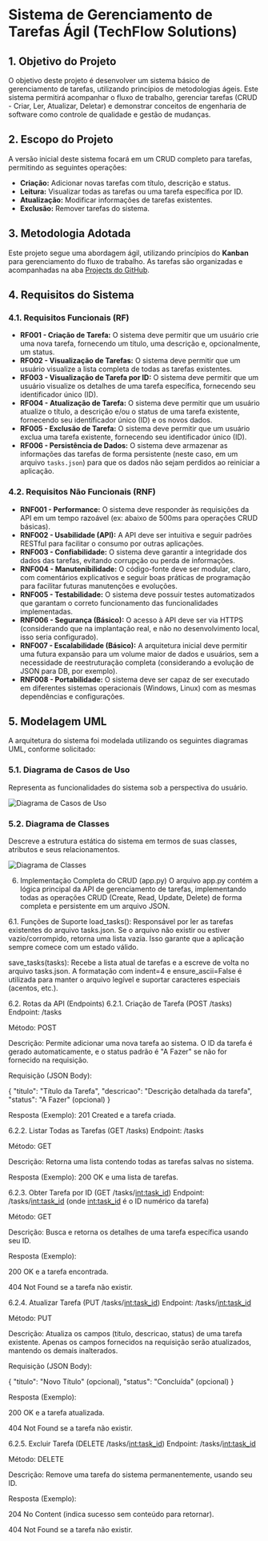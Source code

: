 # Sistema de Gerenciamento de Tarefas Ágil (TechFlow Solutions)

## 1. Objetivo do Projeto

O objetivo deste projeto é desenvolver um sistema básico de gerenciamento de tarefas, utilizando princípios de metodologias ágeis. Este sistema permitirá acompanhar o fluxo de trabalho, gerenciar tarefas (CRUD - Criar, Ler, Atualizar, Deletar) e demonstrar conceitos de engenharia de software como controle de qualidade e gestão de mudanças.

## 2. Escopo do Projeto

A versão inicial deste sistema focará em um CRUD completo para tarefas, permitindo as seguintes operações:
* **Criação:** Adicionar novas tarefas com título, descrição e status.
* **Leitura:** Visualizar todas as tarefas ou uma tarefa específica por ID.
* **Atualização:** Modificar informações de tarefas existentes.
* **Exclusão:** Remover tarefas do sistema.

## 3. Metodologia Adotada

Este projeto segue uma abordagem ágil, utilizando princípios do **Kanban** para gerenciamento do fluxo de trabalho. As tarefas são organizadas e acompanhadas na aba [Projects do GitHub]([https://github.com/users/AlanADS753/projects/5/views/1]).

## 4. Requisitos do Sistema

### 4.1. Requisitos Funcionais (RF)

* **RF001 - Criação de Tarefa:** O sistema deve permitir que um usuário crie uma nova tarefa, fornecendo um título, uma descrição e, opcionalmente, um status.
* **RF002 - Visualização de Tarefas:** O sistema deve permitir que um usuário visualize a lista completa de todas as tarefas existentes.
* **RF003 - Visualização de Tarefa por ID:** O sistema deve permitir que um usuário visualize os detalhes de uma tarefa específica, fornecendo seu identificador único (ID).
* **RF004 - Atualização de Tarefa:** O sistema deve permitir que um usuário atualize o título, a descrição e/ou o status de uma tarefa existente, fornecendo seu identificador único (ID) e os novos dados.
* **RF005 - Exclusão de Tarefa:** O sistema deve permitir que um usuário exclua uma tarefa existente, fornecendo seu identificador único (ID).
* **RF006 - Persistência de Dados:** O sistema deve armazenar as informações das tarefas de forma persistente (neste caso, em um arquivo `tasks.json`) para que os dados não sejam perdidos ao reiniciar a aplicação.

### 4.2. Requisitos Não Funcionais (RNF)

* **RNF001 - Performance:** O sistema deve responder às requisições da API em um tempo razoável (ex: abaixo de 500ms para operações CRUD básicas).
* **RNF002 - Usabilidade (API):** A API deve ser intuitiva e seguir padrões RESTful para facilitar o consumo por outras aplicações.
* **RNF003 - Confiabilidade:** O sistema deve garantir a integridade dos dados das tarefas, evitando corrupção ou perda de informações.
* **RNF004 - Manutenibilidade:** O código-fonte deve ser modular, claro, com comentários explicativos e seguir boas práticas de programação para facilitar futuras manutenções e evoluções.
* **RNF005 - Testabilidade:** O sistema deve possuir testes automatizados que garantam o correto funcionamento das funcionalidades implementadas.
* **RNF006 - Segurança (Básico):** O acesso à API deve ser via HTTPS (considerando que na implantação real, e não no desenvolvimento local, isso seria configurado).
* **RNF007 - Escalabilidade (Básico):** A arquitetura inicial deve permitir uma futura expansão para um volume maior de dados e usuários, sem a necessidade de reestruturação completa (considerando a evolução de JSON para DB, por exemplo).
* **RNF008 - Portabilidade:** O sistema deve ser capaz de ser executado em diferentes sistemas operacionais (Windows, Linux) com as mesmas dependências e configurações.

## 5. Modelagem UML

A arquitetura do sistema foi modelada utilizando os seguintes diagramas UML, conforme solicitado:

### 5.1. Diagrama de Casos de Uso

Representa as funcionalidades do sistema sob a perspectiva do usuário.

![Diagrama de Casos de Uso](docs/diagrams/DiagramaUso.png)


### 5.2. Diagrama de Classes

Descreve a estrutura estática do sistema em termos de suas classes, atributos e seus relacionamentos.

![Diagrama de Classes](docs/diagrams/DiagramaClasse.png)

6. Implementação Completa do CRUD (app.py)
O arquivo app.py contém a lógica principal da API de gerenciamento de tarefas, implementando todas as operações CRUD (Create, Read, Update, Delete) de forma completa e persistente em um arquivo JSON.

6.1. Funções de Suporte
load_tasks(): Responsável por ler as tarefas existentes do arquivo tasks.json. Se o arquivo não existir ou estiver vazio/corrompido, retorna uma lista vazia. Isso garante que a aplicação sempre comece com um estado válido.

save_tasks(tasks): Recebe a lista atual de tarefas e a escreve de volta no arquivo tasks.json. A formatação com indent=4 e ensure_ascii=False é utilizada para manter o arquivo legível e suportar caracteres especiais (acentos, etc.).

6.2. Rotas da API (Endpoints)
6.2.1. Criação de Tarefa (POST /tasks)
Endpoint: /tasks

Método: POST

Descrição: Permite adicionar uma nova tarefa ao sistema. O ID da tarefa é gerado automaticamente, e o status padrão é "A Fazer" se não for fornecido na requisição.

Requisição (JSON Body):

{
    "titulo": "Título da Tarefa",
    "descricao": "Descrição detalhada da tarefa",
    "status": "A Fazer" (opcional)
}

Resposta (Exemplo): 201 Created e a tarefa criada.

6.2.2. Listar Todas as Tarefas (GET /tasks)
Endpoint: /tasks

Método: GET

Descrição: Retorna uma lista contendo todas as tarefas salvas no sistema.

Resposta (Exemplo): 200 OK e uma lista de tarefas.

6.2.3. Obter Tarefa por ID (GET /tasks/<int:task_id>)
Endpoint: /tasks/<int:task_id> (onde <int:task_id> é o ID numérico da tarefa)

Método: GET

Descrição: Busca e retorna os detalhes de uma tarefa específica usando seu ID.

Resposta (Exemplo):

200 OK e a tarefa encontrada.

404 Not Found se a tarefa não existir.

6.2.4. Atualizar Tarefa (PUT /tasks/<int:task_id>)
Endpoint: /tasks/<int:task_id>

Método: PUT

Descrição: Atualiza os campos (titulo, descricao, status) de uma tarefa existente. Apenas os campos fornecidos na requisição serão atualizados, mantendo os demais inalterados.

Requisição (JSON Body):

{
    "titulo": "Novo Título" (opcional),
    "status": "Concluída" (opcional)
}

Resposta (Exemplo):

200 OK e a tarefa atualizada.

404 Not Found se a tarefa não existir.

6.2.5. Excluir Tarefa (DELETE /tasks/<int:task_id>)
Endpoint: /tasks/<int:task_id>

Método: DELETE

Descrição: Remove uma tarefa do sistema permanentemente, usando seu ID.

Resposta (Exemplo):

204 No Content (indica sucesso sem conteúdo para retornar).

404 Not Found se a tarefa não existir.

